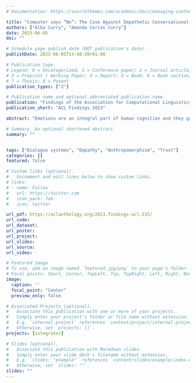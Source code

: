 ```yaml
---
# Documentation: https://sourcethemes.com/academic/docs/managing-content/

title: "Computer says “No”: The Case Against Empathetic Conversational AI"
authors: ["Alba Curry", "Amanda Cercas Curry"]
date: 2023-06-05
doi: ""

# Schedule page publish date (NOT publication's date).
publishDate: 2023-06-05T14:48:20+01:00

# Publication type.
# Legend: 0 = Uncategorized; 1 = Conference paper; 2 = Journal article;
# 3 = Preprint / Working Paper; 4 = Report; 5 = Book; 6 = Book section;
# 7 = Thesis; 8 = Patent
publication_types: ["2"]

# Publication name and optional abbreviated publication name.
publication: "Findings of the Association for Computational Linguistics 2023"
publication_short: "ACL Findings 2023"

abstract: "Emotions are an integral part of human cognition and they guide not only our understanding of the world but also our actions within it. As such, whether we soothe or flame an emotion is not inconsequential. Recent work in conversational AI has focused on responding empathetically to users, validating and soothing their emotions without a real basis. This AI-aided emotional regulation can have negative consequences for users and society, tending towards a one-noted happiness defined as only the absence of “negative” emotions. We argue that we must carefully consider whether and how to respond to users’ emotions."

# Summary. An optional shortened abstract.
summary: ""


tags: ["Dialogue systems", "Empathy", "Anthropomorphism", "Trust"]
categories: []
featured: false

# Custom links (optional).
#   Uncomment and edit lines below to show custom links.
# links:
# - name: Follow
#   url: https://twitter.com
#   icon_pack: fab
#   icon: twitter

url_pdf: https://aclanthology.org/2023.findings-acl.515/
url_code: 
url_dataset:
url_poster:
url_project:
url_slides:
url_source:
url_video:

# Featured image
# To use, add an image named `featured.jpg/png` to your page's folder.
# Focal points: Smart, Center, TopLeft, Top, TopRight, Left, Right, BottomLeft, Bottom, BottomRight.
image:
  caption: ''
  focal_point: "Center"
  preview_only: false

# Associated Projects (optional).
#   Associate this publication with one or more of your projects.
#   Simply enter your project's folder or file name without extension.
#   E.g. `internal-project` references `content/project/internal-project/index.md`.
#   Otherwise, set `projects: []`.
projects: [integrator]

# Slides (optional).
#   Associate this publication with Markdown slides.
#   Simply enter your slide deck's filename without extension.
#   E.g. `slides: "example"` references `content/slides/example/index.md`.
#   Otherwise, set `slides: ""`.
slides: ""
---
```

